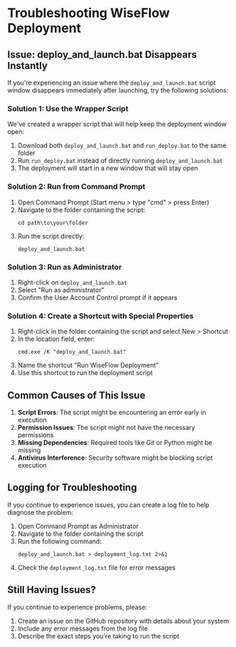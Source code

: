 # Troubleshooting WiseFlow Deployment

## Issue: deploy_and_launch.bat Disappears Instantly

If you're experiencing an issue where the `deploy_and_launch.bat` script window disappears immediately after launching, try the following solutions:

### Solution 1: Use the Wrapper Script

We've created a wrapper script that will help keep the deployment window open:

1. Download both `deploy_and_launch.bat` and `run_deploy.bat` to the same folder
2. Run `run_deploy.bat` instead of directly running `deploy_and_launch.bat`
3. The deployment will start in a new window that will stay open

### Solution 2: Run from Command Prompt

1. Open Command Prompt (Start menu > type "cmd" > press Enter)
2. Navigate to the folder containing the script:
   ```
   cd path\to\your\folder
   ```
3. Run the script directly:
   ```
   deploy_and_launch.bat
   ```

### Solution 3: Run as Administrator

1. Right-click on `deploy_and_launch.bat`
2. Select "Run as administrator"
3. Confirm the User Account Control prompt if it appears

### Solution 4: Create a Shortcut with Special Properties

1. Right-click in the folder containing the script and select New > Shortcut
2. In the location field, enter:
   ```
   cmd.exe /K "deploy_and_launch.bat"
   ```
3. Name the shortcut "Run WiseFlow Deployment"
4. Use this shortcut to run the deployment script

## Common Causes of This Issue

1. **Script Errors**: The script might be encountering an error early in execution
2. **Permission Issues**: The script might not have the necessary permissions
3. **Missing Dependencies**: Required tools like Git or Python might be missing
4. **Antivirus Interference**: Security software might be blocking script execution

## Logging for Troubleshooting

If you continue to experience issues, you can create a log file to help diagnose the problem:

1. Open Command Prompt as Administrator
2. Navigate to the folder containing the script
3. Run the following command:
   ```
   deploy_and_launch.bat > deployment_log.txt 2>&1
   ```
4. Check the `deployment_log.txt` file for error messages

## Still Having Issues?

If you continue to experience problems, please:

1. Create an issue on the GitHub repository with details about your system
2. Include any error messages from the log file
3. Describe the exact steps you're taking to run the script

